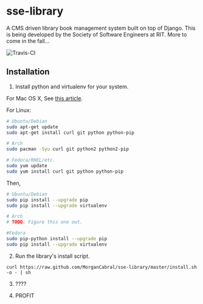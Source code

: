 # sse-library

A CMS driven library book management system built on top of Django. This is being developed by the Society of Software Engineers at RIT. More to come in the fall...

![Travis-CI](https://secure.travis-ci.org/cliffano/datagen.png?branch=master)

## Installation

1) Install python and virtualenv for your system.

For Mac OS X, See [this article](https://github.com/mxcl/homebrew/wiki/Homebrew-and-Python).

For Linux:

```bash
# Ubuntu/Debian
sudo apt-get update
sudo apt-get install curl git python python-pip

# Arch
sudo pacman -Syu curl git python2 python2-pip

# Fedora/RHEL/etc.
sudo yum update
sudo yum install curl git python python-pip
```

Then,

```bash
# Ubuntu/Debian
sudo pip install --upgrade pip
sudo pip install --upgrade virtualenv

# Arch
# TODO: Figure this one out.

#Fedora
sudo pip-python install --upgrade pip
sudo pip install --upgrade virtualenv
```

2) Run the library's install script.

`curl https://raw.github.com/MorganCabral/sse-library/master/install.sh -o - | sh`

3) ????

4) PROFIT
